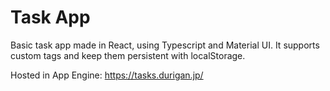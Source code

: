# Task App

Basic task app made in React, using Typescript and Material UI.
It supports custom tags and keep them persistent with localStorage.

Hosted in App Engine: https://tasks.durigan.jp/
